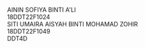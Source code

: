 AININ SOFIYA BINTI A'LI  
18DDT22F1024  
SITI UMAIRA AISYAH BINTI MOHAMAD ZOHIR  
18DDT22F1049  
DDT4D
